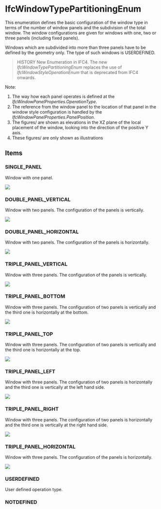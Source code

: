 # IfcWindowTypePartitioningEnum

This enumeration defines the basic configuration of the window type in terms of the number of window panels and the subdivision of the total window. The window configurations are given for windows with one, two or three panels (including fixed panels).

Windows which are subdivided into more than three panels have to be defined by the geometry only. The type of such windows is USERDEFINED.

> HISTORY New Enumeration in IFC4. The new _IfcWindowTypePartitioningEnum_ replaces the use of _IfcWindowStyleOperationEnum_ that is deprecated from IFC4 onwards.

Note:

1. The way how each panel operates is defined at the _IfcWindowPanelProperties.OperationType_.
2. The reference from the window panel to the location of that panel in the window style configuration is handled by the _IfcWindowPanelProperties.PanelPosition_.
3. The figures/ are shown as elevations in the XZ plane of the local placement of the window, looking into the direction of the positive Y axis.
4. These figures/ are only shown as illustrations

## Items

### SINGLE_PANEL
Window with one panel.

![](../../../../figures/ifcwindowtypepartitioningenum-fig01.gif)

### DOUBLE_PANEL_VERTICAL
Window with two panels. The configuration of the panels is vertically.

![](../../../../figures/ifcwindowtypepartitioningenum-fig02.gif)

### DOUBLE_PANEL_HORIZONTAL
Window with two panels. The configuration of the panels is horizontally.

![](../../../../figures/ifcwindowtypepartitioningenum-fig03.gif)

### TRIPLE_PANEL_VERTICAL
Window with three panels. The configuration of the panels is vertically.

![](../../../../figures/ifcwindowtypepartitioningenum-fig04.gif)

### TRIPLE_PANEL_BOTTOM
Window with three panels. The configuration of two panels is vertically and the
third one is horizontally at the bottom.

![](../../../../figures/ifcwindowtypepartitioningenum-fig06.gif)

### TRIPLE_PANEL_TOP
Window with three panels. The configuration of two panels is vertically and the
third one is horizontally at the top.

![](../../../../figures/ifcwindowtypepartitioningenum-fig07.gif)

### TRIPLE_PANEL_LEFT
Window with three panels. The configuration of two panels is horizontally and the
third one is vertically at the left hand side.

![](../../../../figures/ifcwindowtypepartitioningenum-fig08.gif)

### TRIPLE_PANEL_RIGHT
Window with three panels. The configuration of two panels is horizontally and the
third one is vertically at the right hand side.

![](../../../../figures/ifcwindowtypepartitioningenum-fig09.gif)

### TRIPLE_PANEL_HORIZONTAL
Window with three panels. The configuration of the panels is horizontally.

![](../../../../figures/ifcwindowtypepartitioningenum-fig05.gif)

### USERDEFINED
User defined operation type.

### NOTDEFINED

